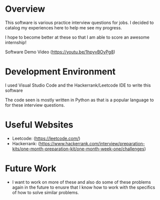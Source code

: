 # Overview

This software is various practice interview questions for jobs. I decided to catalog my experiences here to help me see my progress. 

I hope to become better at these so that I am able to score an awesome internship!

Software Demo Video (https://youtu.be/1hpyvBOyPg8)

# Development Environment

I used Visual Studio Code and the Hackerrank/Leetcode IDE to write this software

The code seen is mostly written in Python as that is a popular language to for these interview questions.

# Useful Websites

* Leetcode: (https://leetcode.com/)
* Hackerrank: (https://www.hackerrank.com/interview/preparation-kits/one-month-preparation-kit/one-month-week-one/challenges)

# Future Work

* I want to work on more of these and also do some of these problems again in the future to enusre that I know how to work with the specifics of how to solve similar problems.